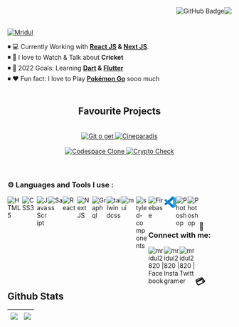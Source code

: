 [<img align="right" src="https://visitor-badge.glitch.me/badge?page_id=mridul2820.mridul2820" />][myprofile]
[<img align="right" src="https://img.shields.io/github/followers/mridul2820?label=Followers&style=social" alt="GitHub Badge" />][githubfollowers]

<br />
<br />

[<img src="https://res.cloudinary.com/dbxcernxw/image/upload/v1653556868/Mridul2820%20-%20Github/Mridul_-Github_banner_1_wzp1ws.png" alt="Mridul">][myprofile]


◾ 💻 Currently Working with **[React JS][react] & [Next JS][nextjs]**.
<br/>
◾ 🏏 I love to Watch & Talk about **Cricket**
<br/>
◾ 🥅 2022 Goals: Learning **[Dart][dart] & [Flutter][flutter]**
<br/>
◾ ❤ Fun fact: I love to Play **[Pokémon Go](https://pokemongolive.com)** sooo much
<br/>
<br/>

<div align="center"> 
  <h2>Favourite Projects</h2>
</div>
<br/>
<div align="center"> 
  <a href="https://github.com/Mridul2820/git-o-get">
    <img width="400" alt="Git o get" src="https://res.cloudinary.com/dbxcernxw/image/upload/v1653558775/Mridul2820%20-%20Github/4_wyrnjq.png" />
  </a>
  <a href="https://github.com/Mridul2820/cineparadis">
    <img width="400" alt="Cineparadis" src="https://res.cloudinary.com/dbxcernxw/image/upload/v1653558775/Mridul2820%20-%20Github/1_eot3yb.png" />
  </a>
</div>

<br/>

<div align="center"> 
  <a href="https://github.com/Mridul2820/github-codespaces-clone">
    <img width="400" alt="Codespace Clone" src="https://res.cloudinary.com/dbxcernxw/image/upload/v1653558775/Mridul2820%20-%20Github/2_n84ndm.png" />
  </a>
  <a href="https://github.com/Mridul2820/crypto-check">
    <img width="400" alt="Crypto Check" src="https://res.cloudinary.com/dbxcernxw/image/upload/v1653558775/Mridul2820%20-%20Github/3_xeeb0i.png" />
  </a>
</div>

<br/>
<br/>

### ⚙ Languages and Tools I use :

[<img align="left" alt="HTML5" width="33px" src="https://mridul2820.github.io/github-assets/assets/tech/html-5.svg" />][myprofile]
[<img align="left" alt="CSS3" width="33px" src="https://mridul2820.github.io/github-assets/assets/tech/css.svg" />][myprofile]
[<img align="left" alt="JavaScript" width="25px" src="https://mridul2820.github.io/github-assets/assets/tech/js.png" />][myprofile]
[<img align="left" alt="Sass" width="33px" src="https://mridul2820.github.io/github-assets/assets/tech/sass.svg" />][myprofile]
[<img align="left" alt="React" width="33px" src="https://mridul2820.github.io/github-assets/assets/tech/react.svg" />][myprofile]
[<img align="left" alt="Next JS" width="33px" src="https://mridul2820.github.io/github-assets/assets/tech/next-js.svg" />][myprofile]
[<img align="left" alt="Graphql" width="33px" src="https://mridul2820.github.io/github-assets/assets/tech/graphql.png" />][myprofile]
[<img align="left" alt="tailwindcss" width="33px" src="https://mridul2820.github.io/github-assets/assets/tech/tailwindcss.svg" />][myprofile]
[<img align="left" alt="mui" width="33px" src="https://mridul2820.github.io/github-assets/assets/tech/mui.png" />][myprofile]
[<img align="left" alt="styled-components" width="28px" src="https://mridul2820.github.io/github-assets/assets/tech/styled-components.png" />][myprofile]
[<img align="left" alt="Firebase" width="36px" src="https://mridul2820.github.io/github-assets/assets/tech/firebase.png" />][myprofile]
<a href="https://code.visualstudio.com/"><img align="left" alt="Visual Studio Code" width="26px" src="https://raw.githubusercontent.com/github/explore/80688e429a7d4ef2fca1e82350fe8e3517d3494d/topics/visual-studio-code/visual-studio-code.png" /> </a>
<a href="https://www.photoshop.com/en" target="_blank"> <img align="left" alt="Photoshop" width="26px" src="https://upload.wikimedia.org/wikipedia/commons/thumb/a/af/Adobe_Photoshop_CC_icon.svg/1200px-Adobe_Photoshop_CC_icon.svg.png"/> </a>
<a href="https://www.adobe.com/in/products/photoshop-lightroom.html" target="_blank"> <img align="left" alt="Photoshop" width="26px" src="https://upload.wikimedia.org/wikipedia/commons/thumb/4/40/Adobe_Premiere_Pro_CC_icon.svg/1200px-Adobe_Premiere_Pro_CC_icon.svg.png"/> </a>

<br />
<br />

### 🧧 Connect with me:

[<img align="left" alt="mridul2820 | Facebook" width="35px" src="https://mridul2820.github.io/github-assets/assets/social/facebook.svg" />][facebook]
[<img align="left" alt="mridul2820 | Instagram" width="35px" src="https://mridul2820.github.io/github-assets/assets/social/instagram.svg" />][instagram]
[<img align="left" alt="mridul2820 | Twitter" width="35px" src="https://mridul2820.github.io/github-assets/assets/social/twitter.svg" />][twitter]

<br/>
<br />


## 💳 Github Stats
| <img align="center" src="https://mridul-github-readme-stats.vercel.app/api?username=Mridul2820&show_icons=true&include_all_commits=true&theme=buefy&hide_border=true" /> | <img align="center" src="https://mridul-github-readme-stats.vercel.app/api/top-langs/?username=Mridul2820&layout=compact&theme=buefy&hide_border=true" /> |
| ------------- | ------------- |


[myprofile]: https://github.com/Mridul2820
[githubfollowers]: https://github.com/mridul2820?tab=followers
[buymeacoffee]: https://www.buymeacoffee.com/Mriduls
[CricHut]: https://www.facebook.com/crichutcricket/
[sportzhut]: https://www.sportzhut.com/
[facebook]: https://www.facebook.com/imridul2820
[instagram]: https://www.instagram.com/i_mridul
[twitter]: https://twitter.com/i_mridul
[hattsoff]: https://www.hattsoffstore.com/

[react]: https://reactjs.org/
[nextjs]: https://nextjs.org/
[reactnative]: https://reactnative.dev/
[flutter]: https://flutter.dev/
[dart]: https://dart.dev/
